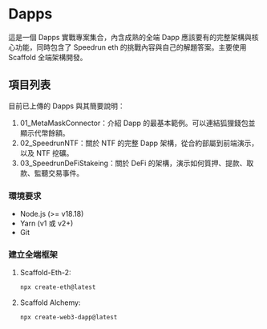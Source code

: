# Dapps

這是一個 Dapps 實戰專案集合，內含成熟的全端 Dapp 應該要有的完整架構與核心功能，同時包含了 Speedrun eth 的挑戰內容與自己的解題答案。主要使用 Scaffold 全端架構開發。

## 項目列表

目前已上傳的 Dapps 與其簡要說明：

1. 01_MetaMaskConnector：介紹 Dapp 的最基本範例。可以連結狐狸錢包並顯示代幣餘額。
2. 02_SpeedrunNTF：關於 NTF 的完整 Dapp 架構，從合約部屬到前端演示，以及 NTF 挖礦。 
3. 03_SpeedrunDeFiStakeing：關於 DeFi 的架構，演示如何質押、提款、取款、監聽交易事件。

### 環境要求
- Node.js (>= v18.18)
- Yarn (v1 或 v2+)
- Git

### 建立全端框架
1. Scaffold-Eth-2:
   ```bash
   npx create-eth@latest
   ```
2. Scaffold Alchemy:
   ```bash
   npx create-web3-dapp@latest
   ```